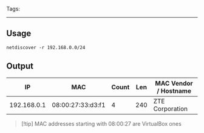 Tags:

--- 

## Usage
```
netdiscover -r 192.168.0.0/24
```

## Output

| IP          | MAC               | Count | Len | MAC Vendor / Hostname |
| ----------- | ----------------- | ----- | --- | --------------------- |
| 192.168.0.1 | 08:00:27:33:d3:f1 | 4     | 240 | ZTE Corporation       |
> [!tip] MAC addresses starting with 08:00:27 are VirtualBox ones